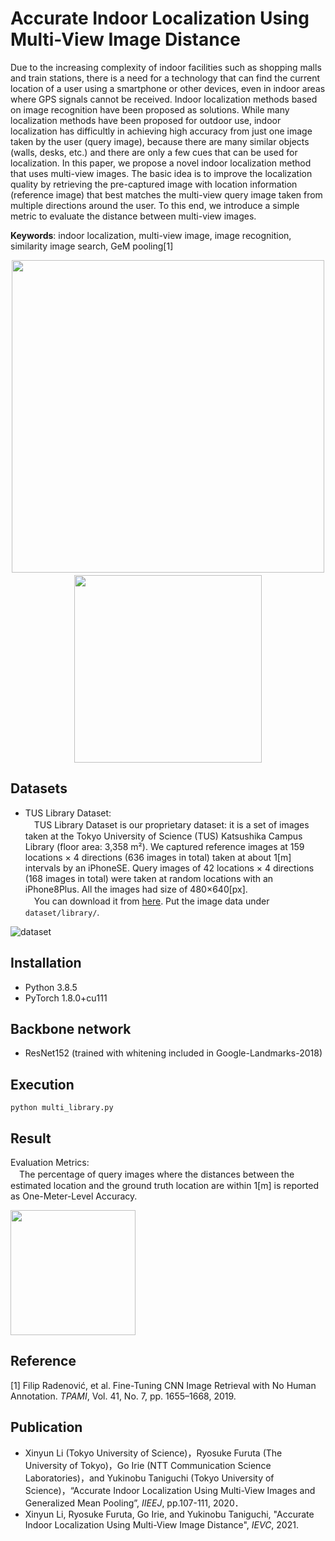 # Accurate Indoor Localization Using Multi-View Image Distance

Due to the increasing complexity of indoor facilities such as shopping malls and train stations, 
there is a need for a technology that can find the current location of a user using a smartphone or other devices, 
even in indoor areas where GPS signals cannot be received. 
Indoor localization methods based on image recognition have been proposed as solutions. 
While many localization methods have been proposed for outdoor use, 
indoor localization has difficultly in achieving high accuracy from just one image taken by the user (query image), 
because there are many similar objects (walls, desks, etc.) and there are only a few cues that can be used for localization. 
In this paper, we propose a novel indoor localization method that uses multi-view images. 
The basic idea is to improve the localization quality by retrieving the pre-captured image with location information (reference image) that best matches the multi-view query image taken from multiple directions around the user. 
To this end, we introduce a simple metric to evaluate the distance between multi-view images. 

**Keywords**:  indoor localization, multi-view image, image recognition, similarity image search, GeM pooling[1]

<div align="center">
<img src="https://user-images.githubusercontent.com/52001212/119598331-b5e5d700-be1d-11eb-8390-187fe17da6fe.jpg" width="500px">　　<img src="https://user-images.githubusercontent.com/52001212/119598367-cb5b0100-be1d-11eb-8b1c-d04350c27f89.jpg" width="300px">
</div>

## Datasets
- TUS Library Dataset: <br>
　TUS Library Dataset is our proprietary dataset: it is a set of images taken at the Tokyo University of Science (TUS) Katsushika Campus Library (floor area: 3,358 m²). We captured reference images at 159 locations × 4 directions (636 images in total) taken at about 1[m] intervals by an iPhoneSE. Query images of 42 locations × 4 directions (168 images in total) were taken at random locations with an iPhone8Plus. All the images had size of 480×640[px]. <br>
　You can download it from [here](https://drive.google.com/drive/folders/1pPIgqWh0kEy-_kt5TllEmGhuzAFtn95X?usp=sharing). Put the image data under `dataset/library/`.

![dataset](https://user-images.githubusercontent.com/52001212/119600510-268ef280-be22-11eb-9cbd-c85fcfd95da0.jpg)

## Installation
- Python 3.8.5
- PyTorch 1.8.0+cu111

## Backbone network
- ResNet152 (trained with whitening included in Google-Landmarks-2018)

## Execution
```
python multi_library.py
```

## Result
Evaluation Metrics: <br>
　The percentage of query images where the distances between the estimated location and the ground truth location are within 1[m] is reported as One-Meter-Level Accuracy.

<img src="https://user-images.githubusercontent.com/52001212/119213493-6d1adf00-bafa-11eb-896a-ba12c0b590ac.jpg" height="200px">

## Reference
[1] Filip Radenović, et al. Fine-Tuning CNN Image Retrieval with No Human Annotation. *TPAMI*, Vol. 41, No. 7, pp. 1655–1668, 2019.

## Publication
- Xinyun Li (Tokyo University of Science)，Ryosuke Furuta (The University of Tokyo)，Go Irie (NTT Communication Science Laboratories)，and Yukinobu Taniguchi (Tokyo University of Science)，“Accurate Indoor Localization Using Multi-View Images and Generalized Mean Pooling”, *IIEEJ*, pp.107-111, 2020．
- Xinyun Li, Ryosuke Furuta, Go Irie, and Yukinobu Taniguchi, "Accurate Indoor Localization Using Multi-View Image Distance", *IEVC*, 2021.
